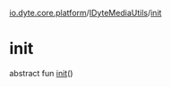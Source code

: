 [io.dyte.core.platform](../index.md)/[IDyteMediaUtils](index.md)/[init](init.md)

# init


abstract fun [init](init.md)()
